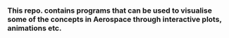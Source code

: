 ### This repo. contains programs that can be used to visualise some of the concepts in Aerospace through interactive plots, animations etc.
